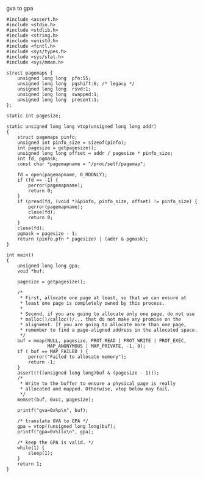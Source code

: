 gva to gpa

	#include <assert.h>
	#include <stdio.h>
	#include <stdlib.h>
	#include <string.h>
	#include <unistd.h>
	#include <fcntl.h>
	#include <sys/types.h>
	#include <sys/stat.h>
	#include <sys/mman.h>
	
	struct pagemaps {
	    unsigned long long  pfn:55;
	    unsigned long long  pgshift:6; /* legacy */
	    unsigned long long  rsvd:1;
	    unsigned long long  swapped:1;
	    unsigned long long  present:1;
	};
	
	static int pagesize;
	
	static unsigned long long vtop(unsigned long long addr)
	{
	    struct pagemaps pinfo;
	    unsigned int pinfo_size = sizeof(pinfo);
	    int pagesize = getpagesize();
	    unsigned long long offset = addr / pagesize * pinfo_size;
	    int fd, pgmask;
	    const char *pagemapname = "/proc/self/pagemap";
	
	    fd = open(pagemapname, O_RDONLY);
	    if (fd == -1) {
	        perror(pagemapname);
	        return 0;
	    }
	    if (pread(fd, (void *)&pinfo, pinfo_size, offset) != pinfo_size) {
	        perror(pagemapname);
	        close(fd);
	        return 0;
	    }
	    close(fd);
	    pgmask = pagesize - 1;
	    return (pinfo.pfn * pagesize) | (addr & pgmask);
	}
	
	int main()
	{
	    unsigned long long gpa;
	    void *buf;
	
	    pagesize = getpagesize();
	
	    /*
	     * First, allocate one page at least, so that we can ensure at
	     * least one page is completely owned by this process.
	     *
	     * Second, if you are going to allocate only one page, do not use
	     * malloc()/calloc()/... that do not make any promise on the
	     * alignment. If you are going to allocate more than one page,
	     * remember to find a page-aligned address in the allocated space.
	     */
	    buf = mmap(NULL, pagesize, PROT_READ | PROT_WRITE | PROT_EXEC,
	               MAP_ANONYMOUS | MAP_PRIVATE, -1, 0);
	    if ( buf == MAP_FAILED ) {
	        perror("Failed to allocate memory");
	        return -1;
	    }
	    assert(!((unsigned long long)buf & (pagesize - 1)));
	    /*
	     * Write to the buffer to ensure a physical page is really
	     * allocated and mapped. Otherwise, vtop below may fail.
	     */
	    memset(buf, 0xcc, pagesize);
	
	    printf("gva=0x%p\n", buf);
	
	    /* translate GVA to GPA */
	    gpa = vtop((unsigned long long)buf);
	    printf("gpa=0x%llx\n", gpa);
	
	    /* keep the GPA is valid. */
	    while(1) {
	        sleep(1);
	    }
	    return 1;
	}
